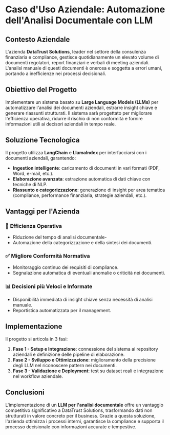 # Caso d'Uso Aziendale: Automazione dell'Analisi Documentale con LLM

## Contesto Aziendale
L'azienda **DataTrust Solutions**, leader nel settore della consulenza finanziaria e compliance, gestisce quotidianamente un elevato volume di documenti regolatori, report finanziari e verbali di meeting aziendali. L'analisi manuale di questi documenti è onerosa e soggetta a errori umani, portando a inefficienze nei processi decisionali.

## Obiettivo del Progetto
Implementare un sistema basato su **Large Language Models (LLMs)** per automatizzare l'analisi dei documenti aziendali, estrarre insight chiave e generare riassunti strutturati. Il sistema sarà progettato per migliorare l'efficienza operativa, ridurre il rischio di non conformità e fornire informazioni utili ai decisori aziendali in tempo reale.

## Soluzione Tecnologica
Il progetto utilizza **LangChain** e **LlamaIndex** per interfacciarsi con i documenti aziendali, garantendo:
- **Ingestion intelligente**: caricamento di documenti in vari formati (PDF, Word, e-mail, etc.).
- **Elaborazione avanzata**: estrazione automatica di dati chiave con tecniche di NLP.
- **Riassunto e categorizzazione**: generazione di insight per area tematica (compliance, performance finanziaria, strategie aziendali, etc.).

## Vantaggi per l'Azienda
### 🚀 **Efficienza Operativa**
- Riduzione del tempo di analisi documentale-
- Automazione della categorizzazione e della sintesi dei documenti.

### ✅ **Migliore Conformità Normativa**
- Monitoraggio continuo dei requisiti di compliance.
- Segnalazione automatica di eventuali anomalie o criticità nei documenti.

### 📊 **Decisioni più Veloci e Informate**
- Disponibilità immediata di insight chiave senza necessità di analisi manuale.
- Reportistica automatizzata per il management.

## Implementazione
Il progetto si articola in 3 fasi:
1. **Fase 1 - Setup e Integrazione**: connessione del sistema ai repository aziendali e definizione delle pipeline di elaborazione.
2. **Fase 2 - Sviluppo e Ottimizzazione**: miglioramento della precisione degli LLM nel riconoscere pattern nei documenti.
3. **Fase 3 - Validazione e Deployment**: test su dataset reali e integrazione nel workflow aziendale.

## Conclusioni
L'implementazione di un **LLM per l'analisi documentale** offre un vantaggio competitivo significativo a DataTrust Solutions, trasformando dati non strutturati in valore concreto per il business. Grazie a questa soluzione, l'azienda ottimizza i processi interni, garantisce la compliance e supporta il processo decisionale con informazioni accurate e tempestive.
